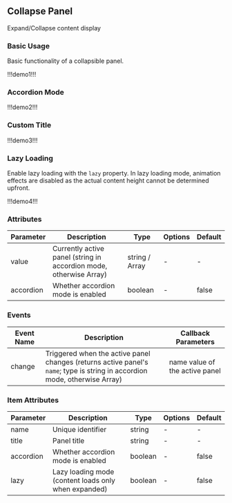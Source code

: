 ## Collapse Panel  

Expand/Collapse content display  

### Basic Usage  

Basic functionality of a collapsible panel.  

!!!demo1!!!  

### Accordion Mode  

!!!demo2!!!  

### Custom Title  

!!!demo3!!!  

### Lazy Loading  

Enable lazy loading with the `lazy` property. In lazy loading mode, animation effects are disabled as the actual content height cannot be determined upfront.  

!!!demo4!!!  

### Attributes  

| Parameter | Description | Type | Options | Default |  
| --------- | ----------- | ---- | ------- | ------- |  
| value | Currently active panel (string in accordion mode, otherwise Array) | string / Array | - | - |  
| accordion | Whether accordion mode is enabled | boolean | - | false |  

### Events  

| Event Name | Description | Callback Parameters |  
| ---------- | ----------- | ------------------- |  
| change | Triggered when the active panel changes (returns active panel's `name`; type is string in accordion mode, otherwise Array) | name value of the active panel |  

### Item Attributes  

| Parameter | Description | Type | Options | Default |  
| --------- | ----------- | ---- | ------- | ------- |  
| name | Unique identifier | string | - | - |  
| title | Panel title | string | - | - |  
| accordion | Whether accordion mode is enabled | boolean | - | false |  
| lazy | Lazy loading mode (content loads only when expanded) | boolean | - | false |